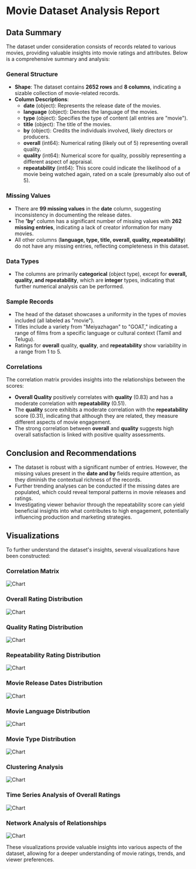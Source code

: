 # Movie Dataset Analysis Report

## Data Summary

The dataset under consideration consists of records related to various movies, providing valuable insights into movie ratings and attributes. Below is a comprehensive summary and analysis:

### General Structure
- **Shape**: The dataset contains **2652 rows** and **8 columns**, indicating a sizable collection of movie-related records.
- **Column Descriptions**:
  - **date** (object): Represents the release date of the movies.
  - **language** (object): Denotes the language of the movies.
  - **type** (object): Specifies the type of content (all entries are "movie").
  - **title** (object): The title of the movies.
  - **by** (object): Credits the individuals involved, likely directors or producers.
  - **overall** (int64): Numerical rating (likely out of 5) representing overall quality.
  - **quality** (int64): Numerical score for quality, possibly representing a different aspect of appraisal.
  - **repeatability** (int64): This score could indicate the likelihood of a movie being watched again, rated on a scale (presumably also out of 5).

### Missing Values
- There are **99 missing values** in the **date** column, suggesting inconsistency in documenting the release dates.
- The **'by'** column has a significant number of missing values with **262 missing entries**, indicating a lack of creator information for many movies.
- All other columns (**language, type, title, overall, quality, repeatability**) do not have any missing entries, reflecting completeness in this dataset.

### Data Types
- The columns are primarily **categorical** (object type), except for **overall, quality, and repeatability**, which are **integer** types, indicating that further numerical analysis can be performed.

### Sample Records
- The head of the dataset showcases a uniformity in the types of movies included (all labeled as "movie").
- Titles include a variety from "Meiyazhagan" to "GOAT," indicating a range of films from a specific language or cultural context (Tamil and Telugu).
- Ratings for **overall** quality, **quality**, and **repeatability** show variability in a range from 1 to 5.

### Correlations
The correlation matrix provides insights into the relationships between the scores:
- **Overall Quality** positively correlates with **quality** (0.83) and has a moderate correlation with **repeatability** (0.51).
- The **quality** score exhibits a moderate correlation with the **repeatability** score (0.31), indicating that although they are related, they measure different aspects of movie engagement.
- The strong correlation between **overall** and **quality** suggests high overall satisfaction is linked with positive quality assessments.

## Conclusion and Recommendations
- The dataset is robust with a significant number of entries. However, the missing values present in the **date and by** fields require attention, as they diminish the contextual richness of the records.
- Further trending analyses can be conducted if the missing dates are populated, which could reveal temporal patterns in movie releases and ratings.
- Investigating viewer behavior through the repeatability score can yield beneficial insights into what contributes to high engagement, potentially influencing production and marketing strategies.

## Visualizations
To further understand the dataset's insights, several visualizations have been constructed:

### Correlation Matrix
![Chart](correlation_matrix_resized.png)

### Overall Rating Distribution
![Chart](overall_distribution_resized.png)

### Quality Rating Distribution
![Chart](quality_distribution_resized.png)

### Repeatability Rating Distribution
![Chart](repeatability_distribution_resized.png)

### Movie Release Dates Distribution
![Chart](date_bar_chart_resized.png)

### Movie Language Distribution
![Chart](language_bar_chart_resized.png)

### Movie Type Distribution
![Chart](type_bar_chart_resized.png)

### Clustering Analysis
![Chart](clustering_resized.png)

### Time Series Analysis of Overall Ratings
![Chart](time_series_overall_resized.png)

### Network Analysis of Relationships
![Chart](network_analysis_resized.png)

These visualizations provide valuable insights into various aspects of the dataset, allowing for a deeper understanding of movie ratings, trends, and viewer preferences.